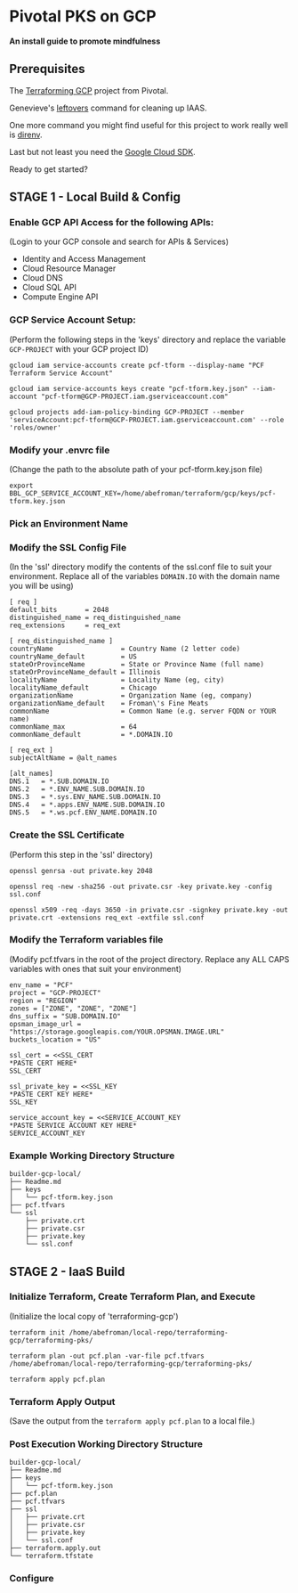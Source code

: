# Pivotal PKS on GCP
**An install guide to promote mindfulness**

## Prerequisites
The [Terraforming GCP](https://github.com/pivotal-cf/terraforming-gcp/) project from Pivotal.

Genevieve's [leftovers](https://github.com/genevieve/leftovers) command for cleaning up IAAS.

One more command you might find useful for this project to work really well is [direnv](https://direnv.net/).

Last but not least you need the [Google Cloud SDK](https://cloud.google.com/sdk/docs/).

Ready to get started?

## STAGE 1 - Local Build & Config
### Enable GCP API Access for the following APIs:
(Login to your GCP console and search for APIs & Services)

  - Identity and Access Management
  - Cloud Resource Manager
  - Cloud DNS
  - Cloud SQL API
  - Compute Engine API

### GCP Service Account Setup:
(Perform the following steps in the 'keys' directory and replace the variable `GCP-PROJECT` with your GCP project ID)
```
gcloud iam service-accounts create pcf-tform --display-name "PCF Terraform Service Account"

gcloud iam service-accounts keys create "pcf-tform.key.json" --iam-account "pcf-tform@GCP-PROJECT.iam.gserviceaccount.com"

gcloud projects add-iam-policy-binding GCP-PROJECT --member 'serviceAccount:pcf-tform@GCP-PROJECT.iam.gserviceaccount.com' --role 'roles/owner'
```

### Modify your .envrc file
(Change the path to the absolute path of your pcf-tform.key.json file)
```
export BBL_GCP_SERVICE_ACCOUNT_KEY=/home/abefroman/terraform/gcp/keys/pcf-tform.key.json
```

### Pick an Environment Name

### Modify the SSL Config File
(In the 'ssl' directory modify the contents of the ssl.conf file to suit your environment. Replace all of the variables `DOMAIN.IO` with the domain name you will be using)
```
[ req ]
default_bits       = 2048
distinguished_name = req_distinguished_name
req_extensions     = req_ext

[ req_distinguished_name ]
countryName                 = Country Name (2 letter code)
countryName_default         = US
stateOrProvinceName         = State or Province Name (full name)
stateOrProvinceName_default = Illinois
localityName                = Locality Name (eg, city)
localityName_default        = Chicago
organizationName            = Organization Name (eg, company)
organizationName_default    = Froman\'s Fine Meats
commonName                  = Common Name (e.g. server FQDN or YOUR name)
commonName_max              = 64
commonName_default          = *.DOMAIN.IO

[ req_ext ]
subjectAltName = @alt_names

[alt_names]
DNS.1   = *.SUB.DOMAIN.IO
DNS.2   = *.ENV_NAME.SUB.DOMAIN.IO
DNS.3	= *.sys.ENV_NAME.SUB.DOMAIN.IO
DNS.4	= *.apps.ENV_NAME.SUB.DOMAIN.IO
DNS.5	= *.ws.pcf.ENV_NAME.DOMAIN.IO
```

### Create the SSL Certificate
(Perform this step in the 'ssl' directory)
```
openssl genrsa -out private.key 2048

openssl req -new -sha256 -out private.csr -key private.key -config ssl.conf

openssl x509 -req -days 3650 -in private.csr -signkey private.key -out private.crt -extensions req_ext -extfile ssl.conf
```

### Modify the Terraform variables file
(Modify pcf.tfvars in the root of the project directory. Replace any ALL CAPS variables with ones that suit your environment)
```
env_name = "PCF"
project	= "GCP-PROJECT"
region = "REGION"
zones = ["ZONE", "ZONE", "ZONE"]
dns_suffix = "SUB.DOMAIN.IO"
opsman_image_url = "https://storage.googleapis.com/YOUR.OPSMAN.IMAGE.URL"
buckets_location = "US"

ssl_cert = <<SSL_CERT
*PASTE CERT HERE*
SSL_CERT

ssl_private_key = <<SSL_KEY
*PASTE CERT KEY HERE*
SSL_KEY

service_account_key = <<SERVICE_ACCOUNT_KEY
*PASTE SERVICE ACCOUNT KEY HERE*
SERVICE_ACCOUNT_KEY
```

### Example Working Directory Structure
```
builder-gcp-local/
├── Readme.md
├── keys
│   └── pcf-tform.key.json
├── pcf.tfvars
└── ssl
    ├── private.crt
    ├── private.csr
    ├── private.key
    └── ssl.conf
```

## STAGE 2 - IaaS Build
### Initialize Terraform, Create Terraform Plan, and Execute
(Initialize the local copy of 'terraforming-gcp')
```
terraform init /home/abefroman/local-repo/terraforming-gcp/terraforming-pks/

terraform plan -out pcf.plan -var-file pcf.tfvars /home/abefroman/local-repo/terraforming-gcp/terraforming-pks/

terraform apply pcf.plan
```

### Terraform Apply Output
(Save the output from the `terraform apply pcf.plan` to a local file.)


### Post Execution Working Directory Structure
```
builder-gcp-local/
├── Readme.md
├── keys
│   └── pcf-tform.key.json
├── pcf.plan
├── pcf.tfvars
├── ssl
│   ├── private.crt
│   ├── private.csr
│   ├── private.key
│   └── ssl.conf
├── terraform.apply.out
└── terraform.tfstate
```

### Configure
<!--- SAMPLE COMMENT --->

